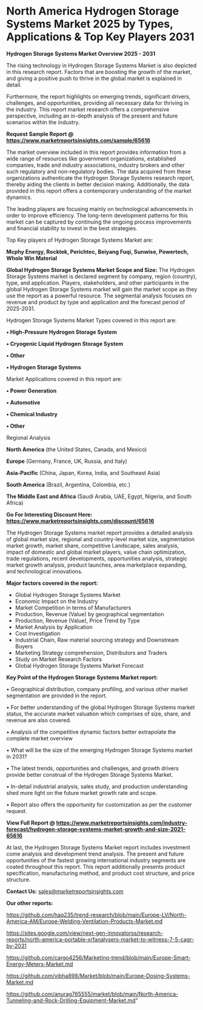 # North America Hydrogen Storage Systems Market 2025 by Types, Applications & Top Key Players 2031

<Strong> Hydrogen Storage Systems Market Overview 2025 - 2031</strong>

The rising technology in Hydrogen Storage Systems Market is also depicted in this research report. Factors that are boosting the growth of the market, and giving a positive push to thrive in the global market is explained in detail.

Furthermore, the report highlights on emerging trends, significant drivers, challenges, and opportunities, providing all necessary data for thriving in the industry. This report market research offers a comprehensive perspective, including an in-depth analysis of the present and future scenarios within the industry.

<strong>Request Sample Report @ <a href=https://www.marketreportsinsights.com/sample/65616>https://www.marketreportsinsights.com/sample/65616</a></strong>

The market overview included in this report provides information from a wide range of resources like government organizations, established companies, trade and industry associations, industry brokers and other such regulatory and non-regulatory bodies. The data acquired from these organizations authenticate the Hydrogen Storage Systems research report, thereby aiding the clients in better decision making. Additionally, the data provided in this report offers a contemporary understanding of the market dynamics.

The leading players are focusing mainly on technological advancements in order to improve efficiency. The long-term development patterns for this market can be captured by continuing the ongoing process improvements and financial stability to invest in the best strategies.

Top Key players of Hydrogen Storage Systems Market are:

<strong>Mcphy Energy, Rocktek, Perichtec, Beiyang Fuqi, Sunwise, Powertech, Whole Win Material</strong>

<strong><b>Global Hydrogen Storage Systems Market Scope and Size:</b></strong>
The Hydrogen Storage Systems market is declared segment by company, region (country), type, and application. Players, stakeholders, and other participants in the global Hydrogen Storage Systems market will gain the market scope as they use the report as a powerful resource. The segmental analysis focuses on revenue and product by type and application and the forecast period of 2025-2031.

Hydrogen Storage Systems Market Types covered in this report are:

<strong>• High-Pressure Hydrogen Storage System

• Cryogenic Liquid Hydrogen Storage System

• Other

• Hydrogen Storage Systems</strong>

Market Applications covered in this report are:

<strong>• Power Generation

• Automotive

• Chemical Industry

• Other</strong> 

Regional Analysis

<strong>North America</strong> (the United States, Canada, and Mexico)

<strong>Europe</strong> (Germany, France, UK, Russia, and Italy)

<strong>Asia-Pacific</strong> (China, Japan, Korea, India, and Southeast Asia)

<strong>South America</strong> (Brazil, Argentina, Colombia, etc.)

<strong>The Middle East and Africa</strong> (Saudi Arabia, UAE, Egypt, Nigeria, and South Africa)

<strong>Go For Interesting Discount Here: <a href=https://www.marketreportsinsights.com/discount/65616>https://www.marketreportsinsights.com/discount/65616</a></strong>

The Hydrogen Storage Systems market report provides a detailed analysis of global market size, regional and country-level market size, segmentation market growth, market share, competitive Landscape, sales analysis, impact of domestic and global market players, value chain optimization, trade regulations, recent developments, opportunities analysis, strategic market growth analysis, product launches, area marketplace expanding, and technological innovations.

<strong><b>Major factors covered in the report:</b></strong>
<ul>
  <li>Global Hydrogen Storage Systems Market </li>
  <li>Economic Impact on the Industry</li>
  <li>Market Competition in terms of Manufacturers</li>
  <li>Production, Revenue (Value) by geographical segmentation</li>
  <li>Production, Revenue (Value), Price Trend by Type</li>
  <li>Market Analysis by Application</li>
  <li>Cost Investigation</li>
  <li>Industrial Chain, Raw material sourcing strategy and Downstream Buyers</li>
  <li>Marketing Strategy comprehension, Distributors and Traders</li>
  <li>Study on Market Research Factors</li>
  <li>Global Hydrogen Storage Systems Market Forecast</li>
</ul>

<strong><b>Key Point of the Hydrogen Storage Systems Market report:</b></strong>

• Geographical distribution, company profiling, and various other market segmentation are provided in the report.

• For better understanding of the global Hydrogen Storage Systems market status, the accurate market valuation which comprises of size, share, and revenue are also covered.

• Analysis of the competitive dynamic factors better extrapolate the complete market overview

• What will be the size of the emerging Hydrogen Storage Systems market in 2031?

• The latest trends, opportunities and challenges, and growth drivers provide better construal of the Hydrogen Storage Systems Market.

• In-detail industrial analysis, sales study, and production understanding shed more light on the future market growth rate and scope.

• Report also offers the opportunity for customization as per the customer request.

<strong><b>View Full Report @ <a href=https://www.marketreportsinsights.com/industry-forecast/hydrogen-storage-systems-market-growth-and-size-2021-65616>https://www.marketreportsinsights.com/industry-forecast/hydrogen-storage-systems-market-growth-and-size-2021-65616</a></b></strong>


At last, the Hydrogen Storage Systems Market report includes investment come analysis and development trend analysis. The present and future opportunities of the fastest growing international industry segments are coated throughout this report. This report additionally presents product specification, manufacturing method, and product cost structure, and price structure.

<strong>Contact Us:</strong>
sales@marketreportsinsights.com

<strong>Our other reports:</strong>

<a href=https://github.com/haq235/trend-research/blob/main/Europe-LV/North-America-AM/Europe-Welding-Ventilation-Products-Market.md>https://github.com/haq235/trend-research/blob/main/Europe-LV/North-America-AM/Europe-Welding-Ventilation-Products-Market.md</a>

<a href=https://sites.google.com/view/next-gen-innovatorss/research-reports/north-america-portable-xrfanalysers-market-to-witness-7-5-cagr-by-2031>https://sites.google.com/view/next-gen-innovatorss/research-reports/north-america-portable-xrfanalysers-market-to-witness-7-5-cagr-by-2031</a>

<a href=https://github.com/cargo4256/Marketing-trend/blob/main/Europe-Smart-Energy-Meters-Market.md>https://github.com/cargo4256/Marketing-trend/blob/main/Europe-Smart-Energy-Meters-Market.md</a>

<a href=https://github.com/vibha898/Market/blob/main/Europe-Dosing-Systems-Market.md>https://github.com/vibha898/Market/blob/main/Europe-Dosing-Systems-Market.md</a>

<a href=https://github.com/anurag765555/market/blob/main/North-America-Tunneling-and-Rock-Drilling-Equipment-Market.md>https://github.com/anurag765555/market/blob/main/North-America-Tunneling-and-Rock-Drilling-Equipment-Market.md</a>"
